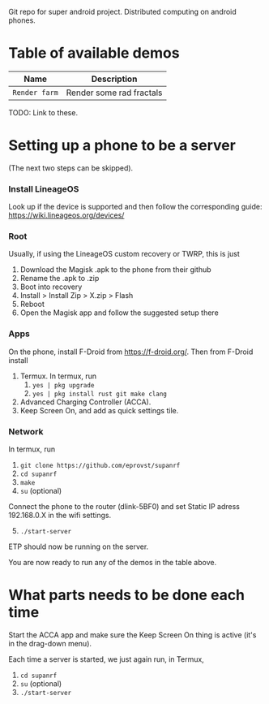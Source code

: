 Git repo for super android project. Distributed computing on android phones.

# Table of available demos
| Name | Description |
| ---- | ----------- |
| `Render farm` | Render some rad fractals |

TODO: Link to these.


# Setting up a phone to be a server

(The next two steps can be skipped).

### Install LineageOS
Look up if the device is supported and then follow the corresponding guide: https://wiki.lineageos.org/devices/


### Root
Usually, if using the LineageOS custom recovery or TWRP, this is just 
1. Download the Magisk .apk to the phone from their github
2. Rename the .apk to .zip
3. Boot into recovery
4. Install > Install Zip > X.zip > Flash
5. Reboot
6. Open the Magisk app and follow the suggested setup there


### Apps
On the phone, install F-Droid from https://f-droid.org/. Then from F-Droid install
1. Termux. In termux, run
	1. `yes | pkg upgrade`
	2. `yes | pkg install rust git make clang`
2. Advanced Charging Controller (ACCA).
3. Keep Screen On, and add as quick settings tile.

<!-- Then install gcc in termux by `pkg install clang`, and `rust` by `pkg install rust openssl`. -->

### Network

In termux, run
1. `git clone https://github.com/eprovst/supanrf`
2. `cd supanrf`
3. `make`
4. `su` (optional)

Connect the phone to the router (dlink-5BF0) and set Static IP adress 192.168.0.X in the wifi settings.

5. `./start-server`

ETP should now be running on the server.

You are now ready to run any of the demos in the table above.


# What parts needs to be done each time

Start the ACCA app and make sure the Keep Screen On thing is active (it's in the drag-down menu).

Each time a server is started, we just again run, in Termux,
1. `cd supanrf`
2. `su` (optional)
3. `./start-server`

